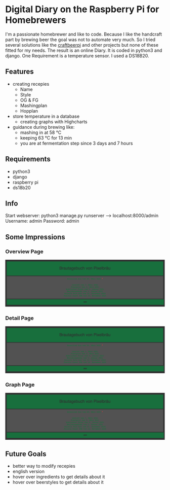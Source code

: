 # Digital Diary on the Raspberry Pi for Homebrewers 
I'm a passionate homebrewer and like to code. Because I like the handcraft part by brewing beer the goal was not to automate very much. So I tried several solutions like the [craftbeerpi](https://github.com/Manuel83/craftbeerpi) and other projects but none of these fitted for my needs. The result is an online Diary. It is coded  in python3 and django. One Requirement is a temperature sensor. I used a DS18B20. 

## Features
* creating recepies 
  * Name
  * Style
  * OG & FG
  * Mashingplan
  * Hopplan
* store temperature in a database
  * creating graphs with Highcharts
* guidance during brewing like:
  * mashing in at 58 °C
  * keeping 63 °C for 13 min
  * you are at fermentation step since 3 days and 7 hours

## Requirements
* python3
* django
* raspberry pi
* ds18b20

## Info
Start webserver: python3 manage.py runserver
--> localhost:8000/admin
Username: admin
Password: admin

## Some Impressions
### Overview Page
![alt text](https://github.com/Ulofemi/BrewingDiary/blob/main/pic_demo/Overview.png "Overview")

### Detail Page
![alt text](https://github.com/Ulofemi/BrewingDiary/blob/main/pic_demo/Overview.png "DetailView")

### Graph Page
![alt text](https://github.com/Ulofemi/BrewingDiary/blob/main/pic_demo/Overview.png "Graph")

## Future Goals
* better way to modify recepies
* english version
* hover over ingredients to get details about it
* hover over beerstyles to get details about it
